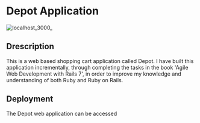 # Depot Application

![localhost_3000_](https://github.com/clairegreenwood83/depot_app/assets/118351853/aa405765-48d8-48ad-91b8-b2b4e1de6b53)

## Drescription
This is a web based shopping cart application called Depot. I have built this application incrementally, through completing the tasks in the book 'Agile Web Development with Rails 7', in order to improve my knowledge and understanding of both Ruby and Ruby on Rails. 

## Deployment

The Depot web application can be accessed 



